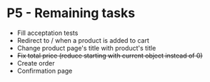 # P5 - Remaining tasks

-   Fill acceptation tests
-   Redirect to / when a product is added to cart
-   Change product page's title with product's title
-   ~~Fix total price (reduce starting with current object instead of 0)~~
-   Create order
-   Confirmation page
